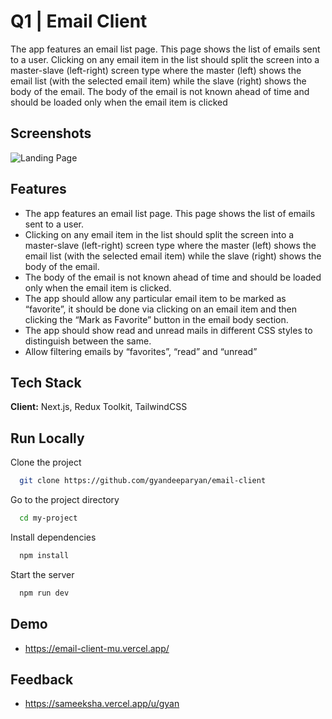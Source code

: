 
# Q1 | Email Client 

The app features an email list page. This page shows the list of emails sent to a user.
Clicking on any email item in the list should split the screen into a master-slave (left-right) screen type where the master (left) shows the email list (with the selected email item) while the slave (right) shows the body of the email. The body of the email is not known ahead of time and should be loaded only when the email item is clicked



## Screenshots

![Landing Page](https://res.cloudinary.com/dzbmc0pit/image/upload/v1729247807/email-client_ailcwl.png)





## Features

- The app features an email list page. This page shows the list of emails sent to a user.
- Clicking on any email item in the list should split the screen into a master-slave (left-right) screen type where the master (left) shows the email list (with the selected email item) while the slave (right) shows the body of the email. 
- The body of the email is not known ahead of time and should be loaded only when the email item is clicked.
- The app should allow any particular email item to be marked as “favorite”, it should be done via clicking on an email item and then clicking the “Mark as Favorite” button in the email body section.
- The app should show read and unread mails in different CSS styles to distinguish between the same.
- Allow filtering emails by “favorites”, “read” and “unread”


## Tech Stack

**Client:** Next.js, Redux Toolkit, TailwindCSS




## Run Locally

Clone the project

```bash
  git clone https://github.com/gyandeeparyan/email-client
```

Go to the project directory

```bash
  cd my-project
```

Install dependencies

```bash
  npm install
```

Start the server

```bash
  npm run dev
```


## Demo

- https://email-client-mu.vercel.app/


## Feedback

- https://sameeksha.vercel.app/u/gyan

